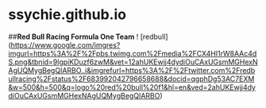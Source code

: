 # ssychie.github.io

##**Red Bull Racing Formula One Team**
! [redbull] (https://www.google.com/imgres?imgurl=https%3A%2F%2Fpbs.twimg.com%2Fmedia%2FCX4HI1rW8AAc4dS.png&tbnid=9lgpiKDuzf6zwM&vet=12ahUKEwjj4dydiOuCAxUGsmMGHexNAgUQMygBegQIARBO..i&imgrefurl=https%3A%2F%2Ftwitter.com%2Fredbullracing%2Fstatus%2F683992042796658688&docid=qgphDg53AC7EXM&w=500&h=500&q=logo%20red%20bull%20f1&hl=en&ved=2ahUKEwjj4dydiOuCAxUGsmMGHexNAgUQMygBegQIARBO)

